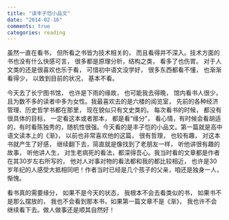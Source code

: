 ```yaml
---
title: "读丰子恺小品文"
date: "2014-02-16"
comments: true
categories: reading
---
```


虽然一直在看书， 但所看之书皆为技术相关的， 而且看得并不深入。技术方面的书也没有什么快感可言， 很多都是原理分析，结构之类， 看多了也伤胃。 对于人文类的还是很喜欢也乐于看， 可惜初中语文没学好， 很多东西都看不懂， 也渐渐看得少， 以致到目前的状况， 基本不看。


今天去了长宁图书馆， 也许是下雨的缘故， 也可能我去得晚， 馆内看书人很少， 且为数不多的读者中多为女性。我最喜欢去的是六楼的阅览室， 先前的各种经济管理、历史哲学书都在那里， 现在貌似只有文史类的。 每次看书的时候， 都没有很具体的目标， 一定看这本或者那本， 都是看“缘分”， 看心情，有时候会看胡适的，有时看陈独秀的，随机性很强。今天看的是丰子恺的小品文。第一篇就是高中语文读本上的《渐》， 以前也非常喜欢他的这篇， 很有哲理， 也较有趣， 对这本书就产生了好感， 继续翻下去，简直就是像找到了老朋友一样， 听他讲很有趣的故事， 听他讲人生， 对生老病死的看法，都深得吾心。我当时看的文章都是作者在其30岁左右所写的， 他对人对事对物的看法都和我的都比较相近， 也许是30岁年纪的人感受大抵相同吧！作者当时已经是几个孩子的父亲，咱还是独身一人， 惭愧。


看书真的需要缘分， 如果不是今天的状态， 我根本不会去看类似的书， 如果书不是那么摆放的， 我也不会看到那本书，如果第一篇文章不是《渐》， 我也许不会继续看下去。做人做事还是顺其自然好！
